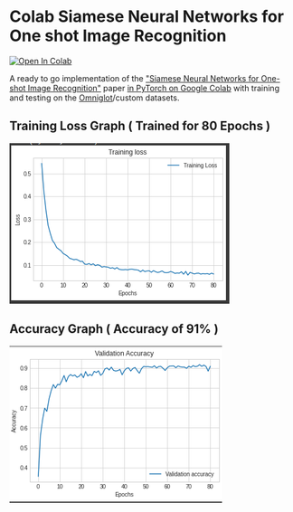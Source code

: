 # Colab Siamese Neural Networks for One shot Image Recognition
[![Open In Colab](https://colab.research.google.com/assets/colab-badge.svg)](https://colab.research.google.com/drive/1TDjk36ia5rTXQPHpAgfwZvPDmXbHetui?usp=sharing)

A ready to go implementation of the ["Siamese Neural Networks for One-shot Image Recognition"](https://www.cs.cmu.edu/~rsalakhu/papers/oneshot1.pdf) paper [in PyTorch on Google Colab](https://colab.research.google.com/drive/1TDjk36ia5rTXQPHpAgfwZvPDmXbHetui?usp=sharing) with training and testing on the [Omniglot](https://github.com/brendenlake/omniglot)/custom datasets.

## Training Loss Graph ( Trained for 80 Epochs )

![Screenshot](graphs/loss_siamese.PNG)

## Accuracy Graph ( Accuracy of 91% )

![Screenshot](graphs/Accuracy.PNG)
